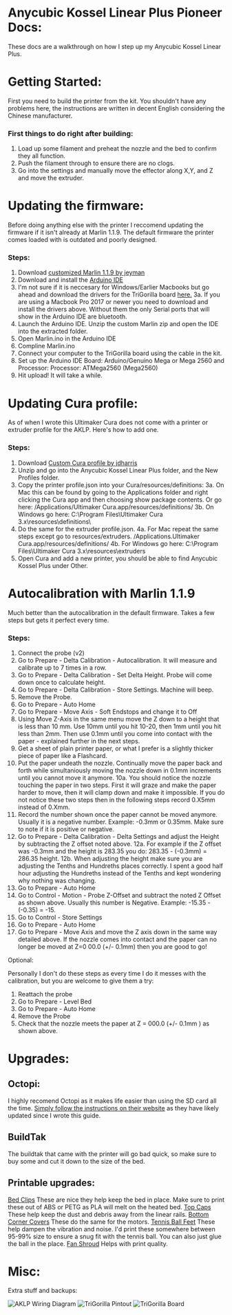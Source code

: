 # Anycubic Kossel Linear Plus Pioneer Docs:

These docs are a walkthrough on how I step up my Anycubic Kossel Linear Plus.

# Getting Started:

First you need to build the printer from the kit. You shouldn't have any problems here, the instructions are written in decent English considering the Chinese manufacturer. 

### First things to do right after building:

1. Load up some filament and preheat the nozzle and the bed to confirm they all function.
2. Push the filament through to ensure there are no clogs.
3. Go into the settings and manually move the effector along X,Y, and Z and move the extruder.

# Updating the firmware:

Before doing anything else with the printer I reccomend updating the firmware if it isn't already at Marlin 1.1.9. The default firmware the printer comes loaded with is outdated and poorly designed. 

### Steps:

1. Download [customized Marlin 1.1.9 by jeyman](https://github.com/jheyman/KosselLinearPlusCustomz/tree/master/firmware/Marlin-1.1.9_customized)
2. Download and install the [Arduino IDE](https://www.arduino.cc/en/Main/Software)
3. I'm not sure if it is neccesary for Windows/Earlier Macbooks but go ahead and download the drivers for the TriGorilla board [here.](http://www.anycubic3d.com/support/show/594034.html)
3a. If you are using a Macbook Pro 2017 or newer you need to download and install the drivers above. Without them the only Serial ports that will show in the Arduino IDE are bluetooth.
4. Launch the Arduino IDE. Unzip the custom Marlin zip and open the IDE into the extracted folder.
5. Open Marlin.ino in the Arduino IDE
6. Compline Marlin.ino
7. Connect your computer to the TriGorilla board using the cable in the kit.
8. Set up the Arduino IDE Board: Arduino/Genuino Mega or Mega 2560 and Processor: Processor: ATMega2560 (Mega2560)
9. Hit upload! It will take a while. 

# Updating Cura profile:

As of when I wrote this Ultimaker Cura does not come with a printer or extruder profile for the AKLP. Here's how to add one.

### Steps:

1. Download [Custom Cura profile by jdharris](https://www.thingiverse.com/thing:2367365)
2. Unzip and go into the Anycubic Kossel Linear Plus folder, and the New Profiles folder.
3. Copy the printer profile.json into your Cura/resources/definitions:
  3a. On Mac this can be found by going to the Applications folder and right clicking the Cura app and then choosing show package contents. Or go here: /Applications/Ultimaker Cura.app/resources/definitions/
  3b. On Windows go here: C:\Program Files\Ultimaker Cura 3.x\resources\definitions\
4. Do the same for the extruder profile.json.
  4a. For Mac repeat the same steps except go to resources/extruders. /Applications.Ultimaker Cura.app/resources/definitions/
  4b. For Windows go here: C:\Program Files\Ultimaker Cura 3.x\resources\extruders
5. Open Cura and add a new printer, you should be able to find Anycubic Kossel Plus under Other.

# Autocalibration with Marlin 1.1.9

Much better than the autocalibration in the default firmware. Takes a few steps but gets it perfect every time.

### Steps:

1. Connect the probe (v2)
2. Go to Prepare - Delta Calibration - Autocalibration. It will measure and calibrate up to 7 times in a row.
3. Go to Prepare - Delta Calibration - Set Delta Height. Probe will come down once to calculate height.
4. Go to Prepare - Delta Calibration - Store Settings. Machine will beep.
5. Remove the Probe.
6. Go to Prepare - Auto Home
7. Go to Prepare - Move Axis - Soft Endstops and change it to Off
8. Using Move Z-Axis in the same menu move the Z down to a height that is less than 10 mm. Use 10mm until you hit 10-20, then 1mm until you hit less than 2mm. Then use 0.1mm until you come into contact with the paper - explained further in the next steps.
9. Get a sheet of plain printer paper, or what I prefer is a slightly thicker piece of paper like a Flashcard.
10. Put the paper undeath the nozzle. Continually move the paper back and forth while simultaniously moving the nozzle down in 0.1mm increments until you cannot move it anymore.
  10a. You should notice the nozzle touching the paper in two steps. First it will graze and make the paper harder to move, then it will clamp down and make it impossible. If you do not notice these two steps then in the following steps record 0.X5mm instead of 0.Xmm.
11. Record the number shown once the paper cannot be moved anymore. Usually it is a negative number. Example: -0.3mm or 0.35mm. Make sure to note if it is positive or negative.
12. Go to Prepare - Delta Calibration - Delta Settings and adjust the Height by subtracting the Z offset noted above. 
  12a. For example if the Z offset was -0.3mm and the height is 283.35 you do: 283.35 - (-0.3mm) = 286.35 height.
  12b. When adjusting the height make sure you are adjusting the Tenths and Hundreths places correctly. I spent a good half hour adjusting the Hundreths instead of the Tenths and kept wondering why nothing was changing.
13. Go to Prepare - Auto Home
14. Go to Control - Motion - Probe Z-Offset and subtract the noted Z Offset as shown above. Usually this number is Negative. Example: -15.35 - (-0.35) = -15.
15. Go to Control - Store Settings
16. Go to Prepare - Auto Home
17. Go to Prepare - Move Axis and move the Z axis down in the same way detailed above. If the nozzle comes into contact and the paper can no longer be moved at Z=0 00.0 (+/- 0.1mm) then you are good to go!

Optional:

Personally I don't do these steps as every time I do it messes with the calibration, but you are welcome to give them a try:

1. Reattach the probe
2. Go to Prepare - Level Bed
3. Go to Prepare - Auto Home
4. Remove the Probe
5. Check that the nozzle meets the paper at Z = 000.0 (+/- 0.1mm ) as shown above.

# Upgrades:

## Octopi:

I highly recomend Octopi as it makes life easier than using the SD card all the time. [Simply follow the instructions on their website](https://octoprint.org/download/) as they have likely updated since I wrote this guide. 

## BuildTak

The buildtak that came with the printer will go bad quick, so make sure to buy some and cut it down to the size of the bed.

## Printable upgrades:

[Bed Clips](https://www.thingiverse.com/thing:2078581) These are nice they help keep the bed in place. Make sure to print these out of ABS or PETG as PLA will melt on the heated bed.
[Top Caps](https://www.thingiverse.com/thing:1969059) These help keep the dust and debris away from the linear rails.
[Bottom Corner Covers](https://www.thingiverse.com/thing:2288746) These do the same for the motors.
[Tennis Ball Feet](https://www.thingiverse.com/thing:2519593) These help dampen the vibration and noise. I'd print these somewhere between 95-99% size to ensure a snug fit with the tennis ball. You can also just glue the ball in the place.
[Fan Shroud](https://www.thingiverse.com/thing:2451652) Helps with print quality.


# Misc: 

Extra stuff and backups:

![AKLP Wiring Diagram](http://jheyman.github.io/blog/assets/images/Anycubic3DPrinter/wiring.png)
![TriGorilla Pintout](http://jheyman.github.io/blog/assets/images/Anycubic3DPrinter/trigorilla_board_pinout.png)
![TriGorilla Board](http://jheyman.github.io/blog/assets/images/Anycubic3DPrinter/trigorilla_board.png)
